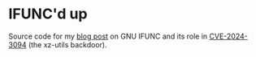 # IFUNC'd up
Source code for my [blog post][1] on GNU IFUNC and its role in
[CVE-2024-3094][2] (the xz-utils backdoor).

[1]: https://robertdfrench.com/xz-utils.html
[2]: https://nvd.nist.gov/vuln/detail/CVE-2024-3094
